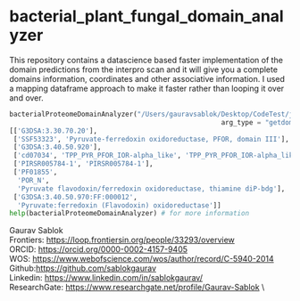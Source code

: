 # bacterial_plant_fungal_domain_analyzer
This repository contains a datascience based faster implementation of the domain predictions from the interpro scan and it will give you a complete domains information, coordinates and other associative information. I used a mapping dataframe approach to make it faster rather than looping it over and over. 
```python
bacterialProteomeDomainAnalyzer("/Users/gauravsablok/Desktop/CodeTest/json_parser/ipr_scan.json", \
                                                     arg_type = "getdomains")
[['G3DSA:3.30.70.20'],
 ['SSF53323', 'Pyruvate-ferredoxin oxidoreductase, PFOR, domain III'],
 ['G3DSA:3.40.50.920'],
 ['cd07034', 'TPP_PYR_PFOR_IOR-alpha_like', 'TPP_PYR_PFOR_IOR-alpha_like'],
 ['PIRSR005784-1', 'PIRSR005784-1'],
 ['PF01855',
  'POR_N',
  'Pyruvate flavodoxin/ferredoxin oxidoreductase, thiamine diP-bdg'],
 ['G3DSA:3.40.50.970:FF:000012',
  'Pyruvate:ferredoxin (Flavodoxin) oxidoreductase']]
help(bacterialProteomeDomainAnalyzer) # for more information
```
Gaurav Sablok \
Frontiers: https://loop.frontiersin.org/people/33293/overview \
ORCID: https://orcid.org/0000-0002-4157-9405 \
WOS: https://www.webofscience.com/wos/author/record/C-5940-2014 \
Github:https://github.com/sablokgaurav \
Linkedin: https://www.linkedin.com/in/sablokgaurav/ \
ResearchGate: https://www.researchgate.net/profile/Gaurav-Sablok \

